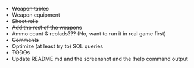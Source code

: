 - ~~Weapon tables~~
- ~~Weapon equipment~~
- ~~Shoot rolls~~
- ~~Add the rest of the weapons~~
- ~~Ammo count & reolads???~~ (No, want to run it in real game first)
- ~~Comments~~
- Optimize (at least try to) SQL queries
- ~~TODOs~~
- Update README.md and the screenshot and the !help command output
